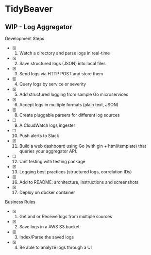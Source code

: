 # TidyBeaver
## WIP - Log Aggregator

Development Steps
- [X] 1. Watch a directory and parse logs in real-time
- [X] 2. Save structured logs (JSON) into local files
- [X] 3. Send logs via HTTP POST and store them
- [X] 4. Query logs by service or severity
- [X] 5. Add structured logging from sample Go microservices
- [X] 6. Accept logs in multiple formats (plain text, JSON)
- [X] 8. Create pluggable parsers for different log sources
- [ ] 9. A CloudWatch logs ingester
- [ ] 10. Push alerts to Slack
- [X] 11. Build a web dashboard using Go (with gin + html/template) that queries your aggregator API.
- [ ] 12. Unit testing with testing package
- [X] 13. Logging best practices (structured logs, correlation IDs)
- [X] 16. Add to README: architecture, instructions and screenshots
- [X] 17. Deploy on docker container

Business Rules
- [X] 1. Get and or Receive logs from multiple sources
- [X] 2. Save logs in a AWS S3 bucket
- [X] 3. Index/Parse the saved logs
- [X] 4. Be able to analyze logs through a UI